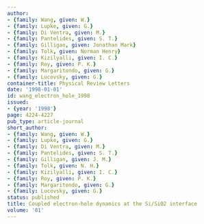 ```yaml
---
author:
- {family: Wang, given: W.}
- {family: Lupke, given: G.}
- {family: Di Ventra, given: M.}
- {family: Pantelides, given: S. T.}
- {family: Gilligan, given: Jonathan Mark}
- {family: Tolk, given: Norman Henry}
- {family: Kizilyalli, given: I. C.}
- {family: Roy, given: P. K.}
- {family: Margaritondo, given: G.}
- {family: Lucovsky, given: G.}
container-title: Physical Review Letters
date: '1998-01-01'
id: wang_electron_hole_1998
issued:
- {year: '1998'}
page: 4224-4227
pub_type: article-journal
short_author:
- {family: Wang, given: W.}
- {family: Lupke, given: G.}
- {family: Di Ventra, given: M.}
- {family: Pantelides, given: S. T.}
- {family: Gilligan, given: J. M.}
- {family: Tolk, given: N. H.}
- {family: Kizilyalli, given: I. C.}
- {family: Roy, given: P. K.}
- {family: Margaritondo, given: G.}
- {family: Lucovsky, given: G.}
status: published
title: Coupled electron-hole dynamics at the Si/SiO2 interface
volume: '81'
---
```

